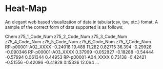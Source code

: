 # Heat-Map

An elegant web based visualization of data in tabular(csv, tsv, etc.) fomat. A sample of the correct form of data supported is as follows:

Chem	z75_1_Code_Num	z75_2_Code_Num	z75_3_Code_Num	z75_4_Code_Num	z75_5_Code_Num	z75_6_Code_Num	z75_7_Code_Num
RP-p00001-A02_XXXX	-0.24018	19.488	11.282	0.82715	36.394	-0.29926	-0.090346
RP-p00001-A03_XXXX	0.37969	-0.052827	-0.18288	-0.54444	-0.57994	0.061344	0.44953
RP-p00001-A04_XXXX	0.73138	-0.42421	-0.51556	-0.42096	-0.41928	0.15326	12.064
...


